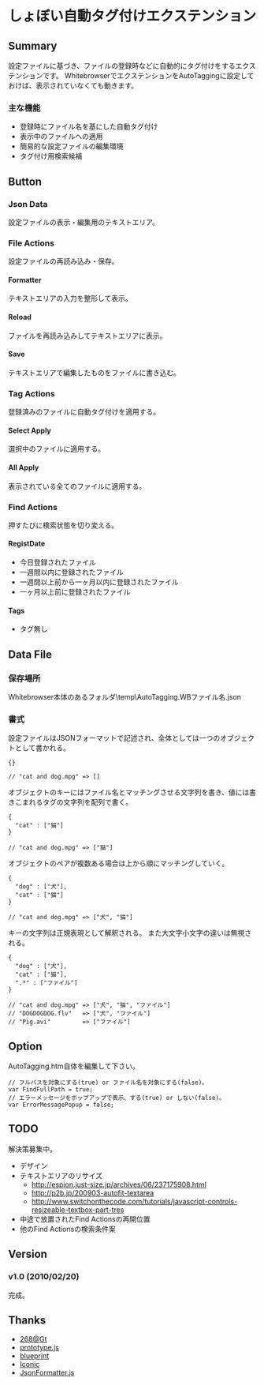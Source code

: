  しょぼい自動タグ付けエクステンション
======================================

 Summary
---------

設定ファイルに基づき、ファイルの登録時などに自動的にタグ付けをするエクステンションです。
WhitebrowserでエクステンションをAutoTaggingに設定しておけば、表示されていなくても動きます。

### 主な機能 ###

  * 登録時にファイル名を基にした自動タグ付け
  * 表示中のファイルへの適用
  * 簡易的な設定ファイルの編集環境
  * タグ付け用検索候補


 Button
--------

### Json Data ###

設定ファイルの表示・編集用のテキストエリア。


### File Actions ###

設定ファイルの再読み込み・保存。

#### Formatter ####

テキストエリアの入力を整形して表示。

#### Reload ####

ファイルを再読み込みしてテキストエリアに表示。

#### Save ####

テキストエリアで編集したものをファイルに書き込む。


### Tag Actions ###

登録済みのファイルに自動タグ付けを適用する。

#### Select Apply ####

選択中のファイルに適用する。

#### All Apply ####

表示されている全てのファイルに適用する。


### Find Actions ###

押すたびに検索状態を切り変える。

#### RegistDate ####

  * 今日登録されたファイル
  * 一週間以内に登録されたファイル
  * 一週間以上前から一ヶ月以内に登録されたファイル
  * 一ヶ月以上前に登録されたファイル

#### Tags ####

  * タグ無し


 Data File
-----------

### 保存場所 ###

Whitebrowser本体のあるフォルダ\temp\AutoTagging.WBファイル名.json

### 書式 ###

設定ファイルはJSONフォーマットで記述され、全体としては一つのオブジェクトとして書かれる。

    {}

    // "cat and dog.mpg" => []

オブジェクトのキーにはファイル名とマッチングさせる文字列を書き、値には書きこまれるタグの文字列を配列で書く。

    {
      "cat" : ["猫"]
    }

    // "cat and dog.mpg" => ["猫"]

オブジェクトのペアが複数ある場合は上から順にマッチングしていく。

    {
      "dog" : ["犬"],
      "cat" : ["猫"]
    }

    // "cat and dog.mpg" => ["犬", "猫"]

キーの文字列は正規表現として解釈される。
また大文字小文字の違いは無視される。

    {
      "dog" : ["犬"],
      "cat" : ["猫"],
      ".*" : ["ファイル"]
    }

    // "cat and dog.mpg" => ["犬", "猫", "ファイル"]
    // "DOGDOGDOG.flv"   => ["犬", "ファイル"]
    // "Pig.avi"         => ["ファイル"]


 Option
--------

AutoTagging.htm自体を編集して下さい。

    // フルパスを対象にする(true) or ファイル名を対象にする(false)。 
    var FindFullPath = true;
    // エラーメッセージをポップアップで表示、する(true) or しない(false)。
    var ErrorMessagePopup = false;


 TODO
------

解決策募集中。

  * デザイン
  * テキストエリアのリサイズ
      * http://espion.just-size.jp/archives/06/237175908.html
      * http://p2b.jp/200903-autofit-textarea
      * http://www.switchonthecode.com/tutorials/javascript-controls-resizeable-textbox-part-tres
  * 中途で放置されたFind Actionsの再開位置
  * 他のFind Actionsの検索条件案


 Version
---------

### v1.0 (2010/02/20) ###

完成。


 Thanks
--------

  * [268@Gt](http://www12.atwiki.jp/whitebrowser/)
  * [prototype.js](http://prototypejs.org/)
  * [blueprint](http://www.blueprintcss.org/)
  * [Iconic](http://somerandomdude.com/projects/iconic/)
  * [JsonFormatter.js](http://dara-j.asablo.jp/blog/2007/05/15/1509590)


